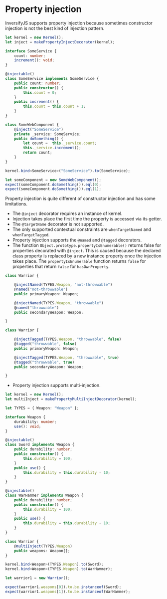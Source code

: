 # Property injection
InversifyJS supports property injection because sometimes constructor injection is not the best kind of injection pattern.
```ts
let kernel = new Kernel();
let inject = makePropertyInjectDecorator(kernel);

interface SomeService {
    count: number;
    increment(): void;
}

@injectable()
class SomeService implements SomeService {
    public count: number;
    public constructor() {
        this.count = 0;
    }
    public increment() {
        this.count = this.count + 1;
    }
}

class SomeWebComponent {
    @inject("SomeService")
    private _service: SomeService;
    public doSomething() {
        let count =  this._service.count;
        this._service.increment();
        return count;
    }
}

kernel.bind<SomeService>("SomeService").to(SomeService);

let someComponent = new SomeWebComponent();
expect(someComponent.doSomething()).eql(0);
expect(someComponent.doSomething()).eql(1);
```

Property injection is quite different of constructor injection and has some limitations.

- The `@inject` decorator requires an instance of kernel.
- Injection takes place the first time the property is accessed via its getter.
- The `@targetName` decorator is not supported.
- The only supported contextual constraints are `whenTargetNamed` and `whenTargetTagged`.
- Property injection supports the `@named` and `@tagged` decorators.
- The function `Object.prototype.propertyIsEnumerable()` returns false for properties decorated with `@inject`. 
This is caused because the declared class property is replaced by a new instance property once the injection takes place. 
The `propertyIsEnumerable` function returns `false` for properties that return `false` for `hasOwnProperty`.

```ts
class Warrior {

    @injectNamed(TYPES.Weapon, "not-throwwable")
    @named("not-throwwable")
    public primaryWeapon: Weapon;

    @injectNamed(TYPES.Weapon, "throwwable")
    @named("throwwable")
    public secondaryWeapon: Weapon;

}

class Warrior {

    @injectTagged(TYPES.Weapon, "throwwable", false)
    @tagged("throwwable", false)
    public primaryWeapon: Weapon;

    @injectTagged(TYPES.Weapon, "throwwable", true)
    @tagged("throwwable", true)
    public secondaryWeapon: Weapon;

}
```
- Property injection supports multi-injection.

```ts
let kernel = new Kernel();
let multiInject = makePropertyMultiInjectDecorator(kernel);

let TYPES = { Weapon: "Weapon" };

interface Weapon {
    durability: number;
    use(): void;
}

@injectable()
class Sword implements Weapon {
    public durability: number;
    public constructor() {
        this.durability = 100;
    }
    public use() {
        this.durability = this.durability - 10;
    }
}

@injectable()
class WarHammer implements Weapon {
    public durability: number;
    public constructor() {
        this.durability = 100;
    }
    public use() {
        this.durability = this.durability - 10;
    }
}

class Warrior {
    @multiInject(TYPES.Weapon)
    public weapons: Weapon[];
}

kernel.bind<Weapon>(TYPES.Weapon).to(Sword);
kernel.bind<Weapon>(TYPES.Weapon).to(WarHammer);

let warrior1 = new Warrior();

expect(warrior1.weapons[0]).to.be.instanceof(Sword);
expect(warrior1.weapons[1]).to.be.instanceof(WarHammer);
```

